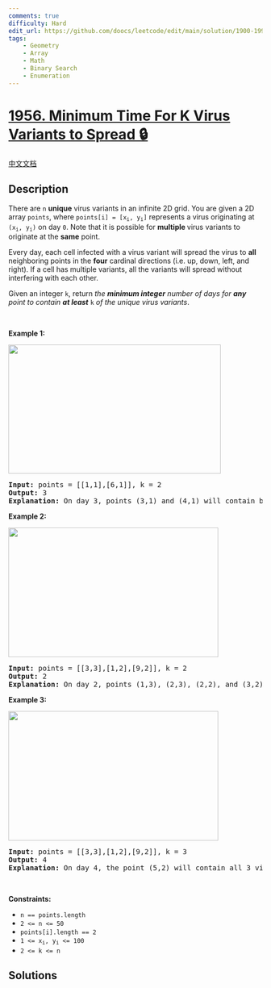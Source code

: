 ```yaml
---
comments: true
difficulty: Hard
edit_url: https://github.com/doocs/leetcode/edit/main/solution/1900-1999/1956.Minimum%20Time%20For%20K%20Virus%20Variants%20to%20Spread/README_EN.md
tags:
    - Geometry
    - Array
    - Math
    - Binary Search
    - Enumeration
---
```


# [1956. Minimum Time For K Virus Variants to Spread 🔒](https://leetcode.com/problems/minimum-time-for-k-virus-variants-to-spread)

[中文文档](/solution/1900-1999/1956.Minimum%20Time%20For%20K%20Virus%20Variants%20to%20Spread/README.md)

## Description

<p>There are <code>n</code> <strong>unique</strong> virus variants in an infinite 2D grid. You are given a 2D array <code>points</code>, where <code>points[i] = [x<sub>i</sub>, y<sub>i</sub>]</code> represents a virus originating at <code>(x<sub>i</sub>, y<sub>i</sub>)</code> on day <code>0</code>. Note that it is possible for <strong>multiple </strong>virus variants to originate at the <strong>same</strong> point.</p>

<p>Every day, each cell infected with a virus variant will spread the virus to <strong>all </strong>neighboring points in the <strong>four</strong> cardinal directions (i.e. up, down, left, and right). If a cell has multiple variants, all the variants will spread without interfering with each other.</p>

<p>Given an integer <code>k</code>, return <em>the <strong>minimum integer</strong> number of days for <strong>any</strong> point to contain <strong>at least</strong> </em><code>k</code><em> of the unique virus variants</em>.</p>

<p>&nbsp;</p>
<p><strong class="example">Example 1:</strong></p>
<img alt="" src="https://fastly.jsdelivr.net/gh/doocs/leetcode@main/solution/1900-1999/1956.Minimum%20Time%20For%20K%20Virus%20Variants%20to%20Spread/images/case-1.png" style="width: 421px; height: 256px;" />
<pre>
<strong>Input:</strong> points = [[1,1],[6,1]], k = 2
<strong>Output:</strong> 3
<strong>Explanation:</strong> On day 3, points (3,1) and (4,1) will contain both virus variants. Note that these are not the only points that will contain both virus variants.
</pre>

<p><strong class="example">Example 2:</strong></p>
<img alt="" src="https://fastly.jsdelivr.net/gh/doocs/leetcode@main/solution/1900-1999/1956.Minimum%20Time%20For%20K%20Virus%20Variants%20to%20Spread/images/case-2.png" style="width: 416px; height: 257px;" />
<pre>
<strong>Input:</strong> points = [[3,3],[1,2],[9,2]], k = 2
<strong>Output:</strong> 2
<strong>Explanation:</strong> On day 2, points (1,3), (2,3), (2,2), and (3,2) will contain the first two viruses. Note that these are not the only points that will contain both virus variants.
</pre>

<p><strong class="example">Example 3:</strong></p>
<img alt="" src="https://fastly.jsdelivr.net/gh/doocs/leetcode@main/solution/1900-1999/1956.Minimum%20Time%20For%20K%20Virus%20Variants%20to%20Spread/images/case-2.png" style="width: 416px; height: 257px;" />
<pre>
<strong>Input:</strong> points = [[3,3],[1,2],[9,2]], k = 3
<strong>Output:</strong> 4
<strong>Explanation:</strong> On day 4, the point (5,2) will contain all 3 viruses. Note that this is not the only point that will contain all 3 virus variants.
</pre>

<p>&nbsp;</p>
<p><strong>Constraints:</strong></p>

<ul>
	<li><code>n == points.length</code></li>
	<li><code>2 &lt;= n &lt;= 50</code></li>
	<li><code>points[i].length == 2</code></li>
	<li><code>1 &lt;= x<sub>i</sub>, y<sub>i</sub> &lt;= 100</code></li>
	<li><code>2 &lt;= k &lt;= n</code></li>
</ul>

## Solutions

<!-- end -->
